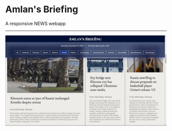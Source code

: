 # Amlan's Briefing

A responsive NEWS webapp

---


<img src="https://github.com/yoursamlan/news/blob/main/screenshot/SS1.jpg?raw=true">
